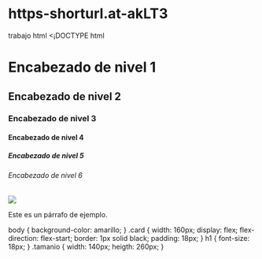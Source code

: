 # https-shorturl.at-akLT3
trabajo html
<¡DOCTYPE html
<html>
<head>
  <title>Título de tu página</title>
</head>
<body>
  <h1>Encabezado de nivel 1</h1>
  <h2>Encabezado de nivel 2</h2>
  <h3>Encabezado de nivel 3</h3>
  <h4>Encabezado de nivel 4</h4>
  <h5>Encabezado de nivel 5</h5>
  <h6>Encabezado de nivel 6</h6>
  <img
       src=https://www.acantilado.es/wp-content/uploads/Petrarca-WEB.jpg />
  <p>Este es un párrafo de ejemplo.</p>
</body>
</html>



body {
  background-color: amarillo;
}
.card {
  width: 160px;
  display: flex;
  flex-direction: flex-start;
  border: 1px solid black;
  padding: 18px;
}
h1 {
  font-size: 18px;
}
.tamanio {
  width: 140px;
  heigth: 260px;
}
